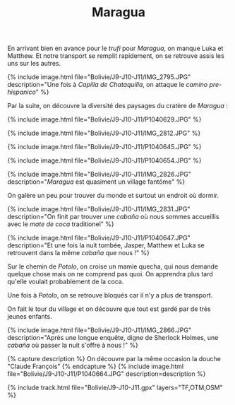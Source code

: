 ﻿---
title: "Maragua"
permalink: /Bolivie/J9-J10-J11/
sidebar:
  nav: "bolivie"
enable_tracks: true
---

En arrivant bien en avance pour le *trufi* pour *Maragua*, on manque Luka et Matthew. Et notre transport se remplit rapidement, on se retrouve assis les uns sur les autres.

{% include image.html file="Bolivie/J9-J10-J11/IMG_2795.JPG" description="Une fois à *Capilla de Chataquilla*, on attaque le *camino pre-hispanico*" %}

Par la suite, on découvre la diversité des paysages du cratère de *Maragua* :

{% include image.html file="Bolivie/J9-J10-J11/P1040629.JPG" %}

{% include image.html file="Bolivie/J9-J10-J11/IMG_2812.JPG" %}

{% include image.html file="Bolivie/J9-J10-J11/P1040645.JPG" %}

{% include image.html file="Bolivie/J9-J10-J11/P1040654.JPG" %}

{% include image.html file="Bolivie/J9-J10-J11/IMG_2826.JPG" description="*Maragua* est quasiment un village fantôme" %}

On galère un peu pour trouver du monde et surtout un endroit où dormir.

{% include image.html file="Bolivie/J9-J10-J11/IMG_2831.JPG" description="On finit par trouver une *cabaña* où nous sommes accueillis avec le *mate de coca* traditionel" %}

{% include image.html file="Bolivie/J9-J10-J11/P1040647.JPG" description="Et une fois la nuit tombée, Jasper, Matthew et Luka se retrouvent dans la même *cabaña* que nous !" %}

Sur le chemin de *Potolo*, on croise un mamie quecha, qui nous demande quelque chose mais on ne comprend pas quoi. On apprendra plus tard qu'elle voulait probablement de la coca.

Une fois à *Potolo*, on se retrouve bloqués car il n'y a plus de transport. 

On fait le tour du village et on découvre que tout est gardé par de très jeunes enfants.

{% include image.html file="Bolivie/J9-J10-J11/IMG_2866.JPG" description="Après une longue enquête, digne de Sherlock Holmes, une *cabaña* où passer la nuit s'offre à nous !" %}

{% capture description %}
On découvre par la même occasion la douche "Claude François"
{% endcapture %}
{% include image.html file="Bolivie/J9-J10-J11/P1040664.JPG" description=description %}

{% include track.html file="Bolivie/J9-J10-J11.gpx" layers="TF,OTM,OSM" %}
